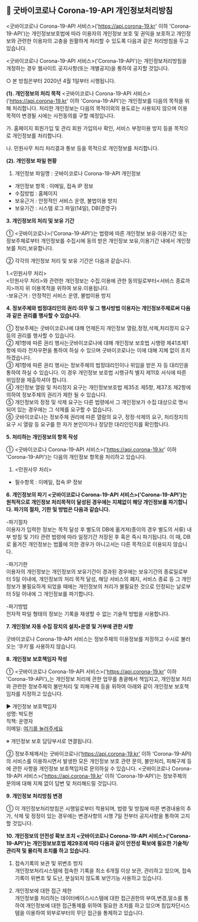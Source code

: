 ## 📣 굿바이코로나 Corona-19-API 개인정보처리방침
<굿바이코로나 Corona-19-API 서비스>('https://api.corona-19.kr' 이하 'Corona-19-API')는 개인정보보호법에 따라 이용자의 개인정보 보호 및 권익을 보호하고 개인정보와 관련한 이용자의 고충을 원활하게 처리할 수 있도록 다음과 같은 처리방침을 두고 있습니다.

<굿바이코로나 Corona-19-API 서비스>('Corona-19-API')는 개인정보처리방침을 개정하는 경우 웹사이트 공지사항(또는 개별공지)을 통하여 공지할 것입니다.

○ 본 방침은부터  2020년 4월 1일부터 시행됩니다.

**(1). 개인정보의 처리 목적**  <굿바이코로나 Corona-19-API 서비스>('https://api.corona-19.kr' 이하 'Corona-19-API')는 개인정보를 다음의 목적을 위해 처리합니다. 처리한 개인정보는 다음의 목적이외의 용도로는 사용되지 않으며 이용 목적이 변경될 시에는 사전동의를 구할 예정입니다.

가. 홈페이지 회원가입 및 관리
회원 가입의사 확인, 서비스 부정이용 방지 등을 목적으로 개인정보를 처리합니다.

나. 민원사무 처리
처리결과 통보 등을 목적으로 개인정보를 처리합니다.

**(2). 개인정보 파일 현황**  
1. 개인정보 파일명 : 굿바이코로나 Corona-19-API 개인정보  
- 개인정보 항목 : 이메일, 접속 IP 정보  
- 수집방법 : 홈페이지
- 보유근거 : 안정적인 서비스 운영, 불법이용 방지  
- 보유기간 : 시스템 로그 파일(14일), DB(준영구)

**3. 개인정보의 처리 및 보유 기간**  
  
①  <굿바이코로나>('Corona-19-API')는 법령에 따른 개인정보 보유·이용기간 또는 정보주체로부터 개인정보를 수집시에 동의 받은 개인정보 보유,이용기간 내에서 개인정보를 처리,보유합니다.  
  
② 각각의 개인정보 처리 및 보유 기간은 다음과 같습니다.

1.<민원사무 처리>  
<민원사무 처리>와 관련한 개인정보는 수집.이용에 관한 동의일로부터<서비스 종료까지>까지 위 이용목적을 위하여 보유.이용됩니다.  
-보유근거 : 안정적인 서비스 운영, 불법이용 방지
  

**4. 정보주체와 법정대리인의 권리·의무 및 그 행사방법 이용자는 개인정보주체로써 다음과 같은 권리를 행사할 수 있습니다.**

① 정보주체는 굿바이코로나에 대해 언제든지 개인정보 열람,정정,삭제,처리정지 요구 등의 권리를 행사할 수 있습니다.  
② 제1항에 따른 권리 행사는굿바이코로나에 대해 개인정보 보호법 시행령 제41조제1항에 따라 전자우편을 통하여 하실 수 있으며 굿바이코로나는 이에 대해 지체 없이 조치하겠습니다.  
③ 제1항에 따른 권리 행사는 정보주체의 법정대리인이나 위임을 받은 자 등 대리인을 통하여 하실 수 있습니다. 이 경우 개인정보 보호법 시행규칙 별지 제11호 서식에 따른 위임장을 제출하셔야 합니다.  
④ 개인정보 열람 및 처리정지 요구는 개인정보보호법 제35조 제5항, 제37조 제2항에 의하여 정보주체의 권리가 제한 될 수 있습니다.  
⑤ 개인정보의 정정 및 삭제 요구는 다른 법령에서 그 개인정보가 수집 대상으로 명시되어 있는 경우에는 그 삭제를 요구할 수 없습니다.  
⑥ 굿바이코로나는 정보주체 권리에 따른 열람의 요구, 정정·삭제의 요구, 처리정지의 요구 시 열람 등 요구를 한 자가 본인이거나 정당한 대리인인지를 확인합니다.

**5. 처리하는 개인정보의 항목 작성**  
  
①  <굿바이코로나 Corona-19-API 서비스>('https://api.corona-19.kr' 이하 'Corona-19-API')는 다음의 개인정보 항목을 처리하고 있습니다.

1. <민원사무 처리>  
- 필수항목 : 이메일, 접속 IP 정보 

**6. 개인정보의 파기 <굿바이코로나 Corona-19-API 서비스>('Corona-19-API')는 원칙적으로 개인정보 처리목적이 달성된 경우에는 지체없이 해당 개인정보를 파기합니다. 파기의 절차, 기한 및 방법은 다음과 같습니다.**

-파기절차  
이용자가 입력한 정보는 목적 달성 후 별도의 DB에 옮겨져(종이의 경우 별도의 서류) 내부 방침 및 기타 관련 법령에 따라 일정기간 저장된 후 혹은 즉시 파기됩니다. 이 때, DB로 옮겨진 개인정보는 법률에 의한 경우가 아니고서는 다른 목적으로 이용되지 않습니다.  
  
-파기기한  
이용자의 개인정보는 개인정보의 보유기간이 경과된 경우에는 보유기간의 종료일로부터 5일 이내에, 개인정보의 처리 목적 달성, 해당 서비스의 폐지, 서비스 종료 등 그 개인정보가 불필요하게 되었을 때에는 개인정보의 처리가 불필요한 것으로 인정되는 날로부터 5일 이내에 그 개인정보를 파기합니다.

-파기방법  
전자적 파일 형태의 정보는 기록을 재생할 수 없는 기술적 방법을 사용합니다.

  
  

**7. 개인정보 자동 수집 장치의 설치•운영 및 거부에 관한 사항**

굿바이코로나 Corona-19-API 서비스는 정보주체의 이용정보를 저장하고 수시로 불러오는 ‘쿠키’를 사용하지 않습니다.  
  

**8. 개인정보 보호책임자 작성**

  
① <굿바이코로나 Corona-19-API 서비스>('https://api.corona-19.kr' 이하 'Corona-19-API')_는 개인정보 처리에 관한 업무를 총괄해서 책임지고, 개인정보 처리와 관련한 정보주체의 불만처리 및 피해구제 등을 위하여 아래와 같이 개인정보 보호책임자를 지정하고 있습니다.

  
▶ 개인정보 보호책임자  
성명: 박도현  
직책: 운영자  
이메일: [여기를 눌러주세요](mailto:dhlife09@gmail.com?subject=%5B%EA%B5%BF%EB%B0%94%EC%9D%B4%EC%BD%94%EB%A1%9C%EB%82%98%5D%20%EA%B0%9C%EC%9D%B8%EC%A0%95%EB%B3%B4%20%EA%B4%80%EB%A0%A8%20%EB%AC%B8%EC%9D%98)

※ 개인정보 보호 담당부서로 연결됩니다.  


② 정보주체께서는 굿바이코로나(‘https://api.corona-19.kr’ 이하 ‘Corona-19-API) 의 서비스를 이용하시면서 발생한 모든 개인정보 보호 관련 문의, 불만처리, 피해구제 등에 관한 사항을 개인정보 보호책임자로 문의하실 수 있습니다. <굿바이코로나 Corona-19-API 서비스>('https://api.corona-19.kr' 이하 'Corona-19-API')는 정보주체의 문의에 대해 지체 없이 답변 및 처리해드릴 것입니다.  

**9. 개인정보 처리방침 변경**

① 이 개인정보처리방침은 시행일로부터 적용되며, 법령 및 방침에 따른 변경내용의 추가, 삭제 및 정정이 있는 경우에는 변경사항의 시행 7일 전부터 공지사항을 통하여 고지할 것입니다.

**10. 개인정보의 안전성 확보 조치  <굿바이코로나 Corona-19-API 서비스>('Corona-19-API')는 개인정보보호법 제29조에 따라 다음과 같이 안전성 확보에 필요한 기술적/관리적 및 물리적 조치를 하고 있습니다.**

1. 접속기록의 보관 및 위변조 방지  
개인정보처리시스템에 접속한 기록을 최소 6개월 이상 보관, 관리하고 있으며, 접속 기록이 위변조 및 도난, 분실되지 않도록 보안기능 사용하고 있습니다.  
  
2. 개인정보에 대한 접근 제한  
개인정보를 처리하는 데이터베이스시스템에 대한 접근권한의 부여,변경,말소를 통하여 개인정보에 대한 접근통제를 위하여 필요한 조치를 하고 있으며 침입차단시스템을 이용하여 외부로부터의 무단 접근을 통제하고 있습니다.